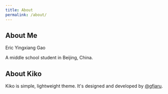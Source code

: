 ```yaml
---
title: About
permalink: /about/
---
```


## About Me
Eric Yingxiang Gao

A middle school student in Beijing, China.


## About Kiko
Kiko is simple, lightweight theme. It's designed and developed by [@gfjaru](https://twitter.com/gfjaru).
